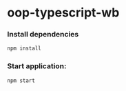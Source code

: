 # oop-typescript-wb

### Install dependencies

```sh
npm install
```

### Start application: 

```sh
npm start
```
